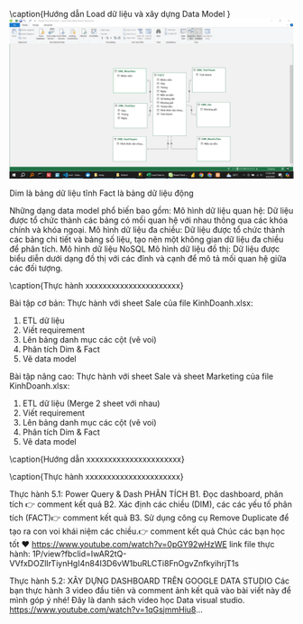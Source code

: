 <!-- !\subsubsection{Video 3} -->

\caption{Hướng dẫn Load dữ liệu và xây dựng Data Model }
![alt text](Bai1/Video3/HuongDan/image.png)

<!-- Dim & Fact: Bảng nào là dữ liệu động, bảng nào là dữ liệu tĩnh? -->

Dim là bảng dữ liệu tĩnh
Fact là bảng dữ liệu động

<!-- Có những dạng data model nào? -->

Những dạng data model phổ biến bao gồm:
Mô hình dữ liệu quan hệ: Dữ liệu được tổ chức thành các bảng có mối quan hệ với nhau thông qua các khóa chính và khóa ngoại.
Mô hình dữ liệu đa chiều: Dữ liệu được tổ chức thành các bảng chi tiết và bảng số liệu, tạo nên một không gian dữ liệu đa chiều để phân tích.
Mô hình dữ liệu NoSQL
Mô hình dữ liệu đồ thị: Dữ liệu được biểu diễn dưới dạng đồ thị với các đỉnh và cạnh để mô tả mối quan hệ giữa các đối tượng.

<!--  -->

\caption{Thực hành xxxxxxxxxxxxxxxxxxxxxx}

Bài tập cơ bản: Thực hành với sheet Sale của file KinhDoanh.xlsx:

1. ETL dữ liệu
2. Viết requirement
3. Lên bảng danh mục các cột (vẽ voi)
4. Phân tích Dim & Fact
5. Vẽ data model

Bài tập nâng cao: Thực hành với sheet Sale và sheet Marketing của file KinhDoanh.xlsx:

1. ETL dữ liệu (Merge 2 sheet với nhau)
2. Viết requirement
3. Lên bảng danh mục các cột (vẽ voi)
4. Phân tích Dim & Fact
5. Vẽ data model

<!-- !\subsubsection{Video 4} -->

<!-- !\subsubsection{Video 5} -->

<!--  -->

\caption{Hướng dẫn xxxxxxxxxxxxxxxxxxxxxx}

\caption{Thực hành xxxxxxxxxxxxxxxxxxxxxx}

<!--  -->
<!--  -->
<!--  -->
<!--  -->
<!--  -->
<!--  -->
<!--  -->
<!--  -->
<!--  -->
<!--  -->
<!--  -->

Thực hành 5.1: Power Query & Dash
PHÂN TÍCH
B1. Đọc dashboard, phân tích 👉 comment kết quả
B2. Xác định các chiều (DIM), các các yếu tố phân tích (FACT)👉 comment kết quả
B3. Sử dụng công cụ Remove Duplicate để tạo ra con voi khái niệm các chiều.👉 comment kết quả
Chúc các bạn học tốt ❤
https://www.youtube.com/watch?v=0pGY92wHzWE
link file thực hành:
1P/view?fbclid=IwAR2tQ-VVfxDOZlIrTiynHgI4n84I3D6vW1buRLCTi8FnOgvZnfkyihrjT1s

<!--  -->

Thực hành 5.2: XÂY DỰNG DASHBOARD TRÊN GOOGLE DATA STUDIO
Các bạn thực hành 3 video đầu tiên và comment ảnh kết quả vào bài viết này để mình góp ý nhé!
Đây là danh sách video học Data visual studio.
https://www.youtube.com/watch?v=1qGsjmmHiu8...
